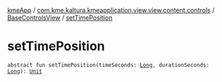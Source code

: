 [kmeApp](../../index.md) / [com.kme.kaltura.kmeapplication.view.view.content.controls](../index.md) / [BaseControlsView](index.md) / [setTimePosition](./set-time-position.md)

# setTimePosition

`abstract fun setTimePosition(timeSeconds: `[`Long`](https://kotlinlang.org/api/latest/jvm/stdlib/kotlin/-long/index.html)`, durationSeconds: `[`Long`](https://kotlinlang.org/api/latest/jvm/stdlib/kotlin/-long/index.html)`): `[`Unit`](https://kotlinlang.org/api/latest/jvm/stdlib/kotlin/-unit/index.html)